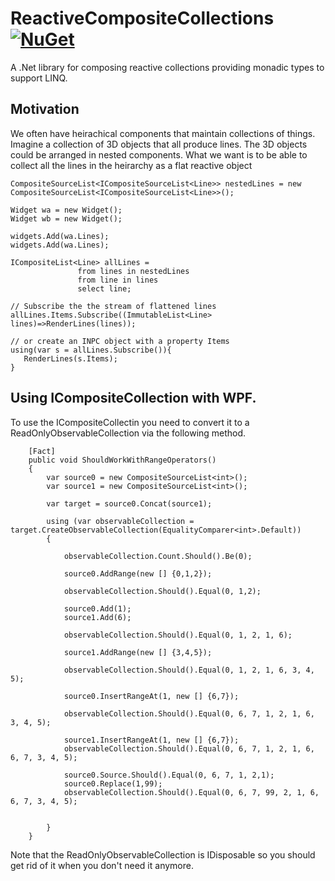 # ReactiveCompositeCollections [![NuGet](https://img.shields.io/nuget/v/ReactiveCompositeCollections.svg?maxAge=2592000)](https://www.nuget.org/packages/ReactiveCompositeCollections/)
A .Net library for composing reactive collections providing monadic types to support LINQ.

## Motivation 
We often have heirachical components that maintain collections of things. Imagine a collection of 3D objects that
all produce lines. The 3D objects could be arranged in nested components. What we want is to be able to collect all
the lines in the heirarchy as a flat reactive object

    CompositeSourceList<ICompositeSourceList<Line>> nestedLines = new CompositeSourceList<ICompositeSourceList<Line>>();
    
    Widget wa = new Widget();
    Widget wb = new Widget();
    
    widgets.Add(wa.Lines);
    widgets.Add(wa.Lines);
    
    ICompositeList<Line> allLines = 
                   from lines in nestedLines
                   from line in lines
                   select line;
                   
    // Subscribe the the stream of flattened lines               
    allLines.Items.Subscribe((ImmutableList<Line> lines)=>RenderLines(lines));
    
    // or create an INPC object with a property Items
    using(var s = allLines.Subscribe()){
       RenderLines(s.Items);
    }

## Using ICompositeCollection with WPF.

To use the ICompositeCollectin you need to convert it to a ReadOnlyObservableCollection via the following method.

        [Fact]
        public void ShouldWorkWithRangeOperators()
        {
            var source0 = new CompositeSourceList<int>();
            var source1 = new CompositeSourceList<int>();

            var target = source0.Concat(source1);

            using (var observableCollection = target.CreateObservableCollection(EqualityComparer<int>.Default))
            {

                observableCollection.Count.Should().Be(0);

                source0.AddRange(new [] {0,1,2});

                observableCollection.Should().Equal(0, 1,2);

                source0.Add(1);
                source1.Add(6);

                observableCollection.Should().Equal(0, 1, 2, 1, 6);

                source1.AddRange(new [] {3,4,5});

                observableCollection.Should().Equal(0, 1, 2, 1, 6, 3, 4, 5);

                source0.InsertRangeAt(1, new [] {6,7});

                observableCollection.Should().Equal(0, 6, 7, 1, 2, 1, 6, 3, 4, 5);

                source1.InsertRangeAt(1, new [] {6,7});
                observableCollection.Should().Equal(0, 6, 7, 1, 2, 1, 6, 6, 7, 3, 4, 5);

                source0.Source.Should().Equal(0, 6, 7, 1, 2,1);
                source0.Replace(1,99);
                observableCollection.Should().Equal(0, 6, 7, 99, 2, 1, 6, 6, 7, 3, 4, 5);


            }
        }

Note that the ReadOnlyObservableCollection is IDisposable so you should get rid of it when you don't need
it anymore.



